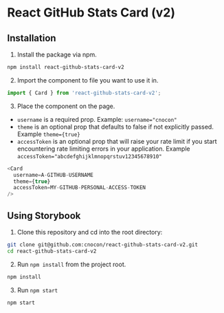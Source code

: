# React GitHub Stats Card (v2)

## Installation

1. Install the package via npm.
```bash
npm install react-github-stats-card-v2
```

2. Import the component to file you want to use it in.
```js
import { Card } from 'react-github-stats-card-v2';
```

3. Place the component on the page.

* `username` is a required prop. Example: `username="cnocon"`
* `theme` is an optional prop that defaults to false if not explicitly passed. Example `theme={true}`
* `accessToken` is an optional prop that will raise your rate limit if you start encountering rate limiting errors in your application. Example `accessToken="abcdefghijklmnopqrstuv12345678910"`

```js 
<Card 
  username=A-GITHUB-USERNAME 
  theme={true} 
  accessToken=MY-GITHUB-PERSONAL-ACCESS-TOKEN 
/>
```

## Using Storybook

1. Clone this repository and cd into the root directory:
```bash
git clone git@github.com:cnocon/react-github-stats-card-v2.git
cd react-github-stats-card-v2
```

2. Run `npm install` from the project root.
```bash
npm install
```

3. Run `npm start`
```bash
npm start
```
